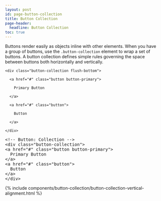 ```yaml
---
layout: post
id: page-button-collection
title: Button Collection
page-header:
  headline: Button Collection
toc: true
---
```


<p>

  Buttons render easily as objects inline with other elements.  When you have a group of buttons, use the <code>.button-collection</code> element to wrap a set of buttons.  A button collection defines simple rules governing the space between buttons both horizontally and vertically.

</p>

<div class="panel flush-bottom">

  <div class="panel-cell">

    <div class="button-collection flush-bottom">

      <a href="#" class="button button-primary">

        Primary Button

      </a>

      <a href="#" class="button">

        Button

      </a>

    </div>

  </div>

  <div class="panel-cell panel-cell-light panel-cell-code-block">

<pre class="prettyprint transparent flush lang-html">
&lt;!-- Button: Collection --&gt;
&lt;div class="button-collection"&gt;
&lt;a href="#" class="button button-primary"&gt;
  Primary Button
&lt;/a&gt;
&lt;a href="#" class="button"&gt;
  Button
&lt;/a&gt;
&lt;/div&gt;
</pre>

  </div>

</div>

{% include components/button-collection/button-collection-vertical-alignment.html %}
